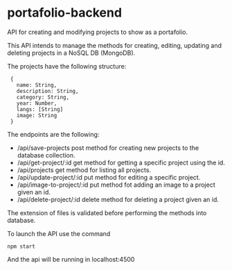 # portafolio-backend
API for creating and modifying projects to show as a portafolio.

This API intends to manage the methods for creating, editing, updating and deleting projects in a NoSQL DB (MongoDB).

The projects have the following structure:
 ``` 
  {
    name: String,
    description: String,
    category: String,
    year: Number,
    langs: [String]
    image: String
  } 
```
  
The endpoints are the following:
 - /api/save-projects            post method for creating new projects to the database collection.
 - /api/get-project/:id          get method for getting a specific project using the id.
 - /api/projects                 get method for listing all projects.
 - /api/update-project/:id       put method for editing a specific project.
 - /api/image-to-project/:id     put method fot adding an image to a project given an id.
 - /api/delete-project/:id       delete method for deleting a project given an id.
 
The extension of files is validated before performing the methods into database.

To launch the API use the command 
``` 
npm start 
```

And the api will be running in localhost:4500
